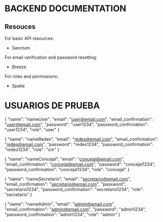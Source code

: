 # BACKEND DOCUMENTATION

## Resouces

For basic API resources:
 - Sanctum

For email verification and password resetting:
 - Breeze

For roles and permissions:
 - Spatie

# USUARIOS DE PRUEBA

{
    "name": "nameUser",
    "email": "user@email.com",
    "email_confirmation": "user@email.com",
    "password": "user1234",
    "password_confirmation": "user1234",
    "role": "user"
}

{
    "name": "nameRedes",
    "email": "redes@email.com",
    "email_confirmation": "redes@email.com",
    "password": "redes1234",
    "password_confirmation": "redes1234",
    "role": "cm"
}

{
    "name": "nameConcejal",
    "email": "concejal@email.com",
    "email_confirmation": "concejal@email.com",
    "password": "concejal1234",
    "password_confirmation": "concejal1234",
    "role": "concejal"
}

{
    "name": "nameSecretario",
    "email": "secretario@email.com",
    "email_confirmation": "secretario@email.com",
    "password": "secretario1234",
    "password_confirmation": "secretario1234",
    "role": "secretario"
}

{
    "name": "nameAdmin",
    "email": "admin@email.com",
    "email_confirmation": "admin@email.com",
    "password": "admin1234",
    "password_confirmation": "admin1234",
    "role": "admin"
}
